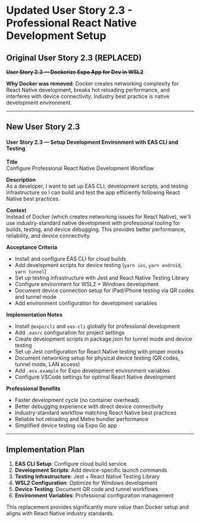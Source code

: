 # Updated User Story 2.3 - Professional React Native Development Setup

## Original User Story 2.3 (REPLACED)
~~**User Story 2.3 — Dockerize Expo App for Dev in WSL2**~~

**Why Docker was removed**: Docker creates networking complexity for React Native development, breaks hot reloading performance, and interferes with device connectivity. Industry best practice is native development environment.

---

## New User Story 2.3

#### **User Story 2.3 — Setup Development Environment with EAS CLI and Testing**

**Title**  
Configure Professional React Native Development Workflow

**Description**  
As a developer, I want to set up EAS CLI, development scripts, and testing infrastructure so I can build and test the app efficiently following React Native best practices.

**Context**  
Instead of Docker (which creates networking issues for React Native), we'll use industry-standard native development with professional tooling for builds, testing, and device debugging. This provides better performance, reliability, and device connectivity.

**Acceptance Criteria**

* Install and configure EAS CLI for cloud builds
* Add development scripts for device testing (`yarn ios`, `yarn android`, `yarn tunnel`)
* Set up testing infrastructure with Jest and React Native Testing Library
* Configure environment for WSL2 + Windows development
* Document device connection setup for iPad/iPhone testing via QR codes and tunnel mode
* Add environment configuration for development variables

**Implementation Notes**

* Install `@expo/cli` and `eas-cli` globally for professional development
* Add `.easrc` configuration for project settings
* Create development scripts in package.json for tunnel mode and device testing
* Set up Jest configuration for React Native testing with proper mocks
* Document networking setup for physical device testing (QR codes, tunnel mode, LAN access)
* Add `.env.example` for Expo development environment variables
* Configure VSCode settings for optimal React Native development

**Professional Benefits**
- Faster development cycle (no container overhead)
- Better debugging experience with direct device connectivity
- Industry-standard workflow matching React Native best practices
- Reliable hot reloading and Metro bundler performance
- Simplified device testing via Expo Go app

---

## Implementation Plan

1. **EAS CLI Setup**: Configure cloud build service
2. **Development Scripts**: Add device-specific launch commands
3. **Testing Infrastructure**: Jest + React Native Testing Library
4. **WSL2 Configuration**: Optimize for Windows development
5. **Device Testing**: Document QR code and tunnel workflows
6. **Environment Variables**: Professional configuration management

This replacement provides significantly more value than Docker setup and aligns with React Native industry standards.